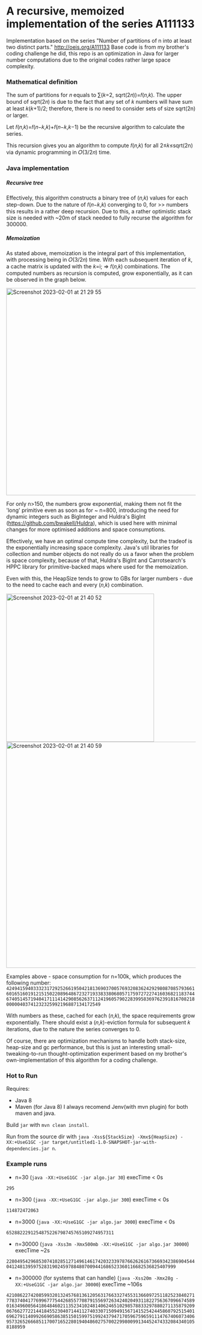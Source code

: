 # A recursive, memoized implementation of the series A111133

Implementation based on the series "Number of partitions of n into at least two distinct parts." http://oeis.org/A111133
Base code is from my brother's coding challenge he did, this repo is an optimization in Java for larger number computations due to the original codes rather large space complexity.

### Mathematical definition

The sum of partitions for 𝑛 equals to ∑(𝑘=2, sqrt(2𝑛))=𝑓(𝑛,𝑘). The upper bound of sqrt(2𝑛) is due to the fact that any set of 𝑘 numbers will have sum at least 𝑘(𝑘+1)/2; therefore, there is no need to consider sets of size sqrt(2n) or larger.

Let 𝑓(𝑛,𝑘)=𝑓(𝑛−𝑘,𝑘)+𝑓(𝑛−𝑘,𝑘−1) be the recursive algorithm to calculate the series.

This recursion gives you an algorithm to compute 𝑓(𝑛,𝑘) for all 2≤𝑘≤sqrt(2n) via dynamic programming in 𝑂(3/2𝑛) time.

### Java implementation

##### Recursive tree

Effectively, this algorithm constructs a binary tree of (𝑛,𝑘) values for each step-down. Due to the nature of 𝑓(𝑛−𝑘,𝑘) converging to 0, for >> numbers this results in a rather deep recursion. Due to this, a rather optimistic stack size is needed with ~20m of stack needed to fully recurse the algorithm for 300000.

##### Memoization

As stated above, memoization is the integral part of this implementation, with processing being in 𝑂(3/2𝑛) time. With each subsequent iteration of 𝑘, a cache matrix is updated with the 𝑘=i; => 𝑓(𝑛,𝑘) combinations.
The computed numbers as recursion is computed, grow exponentially, as it can be observed in the graph below.

<img width="550" alt="Screenshot 2023-02-01 at 21 29 55" src="https://user-images.githubusercontent.com/37189321/216156717-613d24fa-c36f-4d37-abfa-c329e329f05d.png">

For only n>150, the numbers grow exponential, making them not fit the 'long' primitive even as soon as for ~ n=800, introducing the need for dynamic integers such as BigInteger and Huldra's BigInt (https://github.com/bwakell/Huldra), which is used here with minimal changes for more optimised additions and space consumptions.

Effectively, we have an optimal compute time complexity, but the tradeof is the exponentially increasing space complexity. 
Java's util libraries for collection and number objects do not really do us a favor when the problem is space complexity, because of that, Huldra's BigInt and Carrotsearch's HPPC library for primitive-backed maps where used for the memoization.

Even with this, the HeapSize tends to grow to GBs for larger numbers - due to the need to cache each and every (𝑛,𝑘) combination.

<img width="393" alt="Screenshot 2023-02-01 at 21 40 52" src="https://user-images.githubusercontent.com/37189321/216158639-0796bf6e-d95c-4658-a01c-c267c8ef66b0.png"> <img width="600" alt="Screenshot 2023-02-01 at 21 40 59" src="https://user-images.githubusercontent.com/37189321/216158660-c82bbc7b-a124-4267-a768-a0054d7af1b1.png">

Examples above - space consumption for n=100k, which produces the following number:
`42494159403332317292526619504218136903700576932083624292980870857936616016516019121515022089648672327193383380680571759727227416036821183744674051457194041711141429085626371124196057902283995836976239181670821800000403741232325992196887134172549`

With numbers as these, cached for each (𝑛,𝑘), the space requirements grow exponentially. There should exist a (𝑛,𝑘)-eviction formula for subsequent 𝑘  iterations, due to the nature the series converges to 0.

Of course, there are optimization mechanisms to handle both stack-size, heap-size and gc performance, but this is just an interesting small-tweaking-to-run thought-optimization experiment based on my brother's own-implementation of this algorithm for a coding challenge.


### Hot to Run
Requires:
- Java 8
- Maven (for Java 8)
I always recomend Jenv(with mvn plugin) for both maven and java.

Build `jar` with `mvn clean install`. 

Run from the source dir with `java -Xss${StackSize} -Xmx${HeapSize} -XX:+UseG1GC -jar target/untitled1-1.0-SNAPSHOT-jar-with-dependencies.jar n`.

### Example runs

 - n=30 (`java -XX:+UseG1GC -jar algo.jar 30`) execTime < 0s
 
 `295`
 
 - n=300 (`java -XX:+UseG1GC -jar algo.jar 300`) execTime < 0s
 
 `114872472063`
 
 - n=3000 (`java -XX:+UseG1GC -jar algo.jar 3000`) execTime < 0s
 
 `6528822291254875226798745765109274957311`
 
 - n=30000 (`java -Xss3m -Xmx500mb -XX:+UseG1GC -jar algo.jar 30000`) execTime ~2s
 
 `2280495429685307410285127149614617420323397876626261673669342386904544041248139597528319024597884807009441686523360116682536825407999`
 
  - n=300000 (for systems that can handle) (`java -Xss20m -Xmx28g -XX:+UseG1GC -jar algo.jar 30000`) execTime ~106s
 
 `4210862274208599320132457681361205631766332745531366097251182523840271778374041776996777544268557708791556972634240204931182275636709667458901634960056418648460211352341024814062465102985788332978802711358792090676627722144184552304071441127403307150949156714152542445860792515401696279114099266905863851501599751992437947170596759659111476740607340695732652666851170071652280194048602757002299800991344524743320843401058188959`
